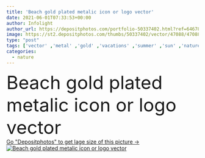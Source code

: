 ```yaml
---
title: 'Beach gold plated metalic icon or logo vector'
date: 2021-06-01T07:33:53+00:00
author: Infolight
author_url: https://depositphotos.com/portfolio-50337402.html?ref=64678756
image: https://st2.depositphotos.com/thumbs/50337402/vector/47088/470886220/api_thumb_450.jpg?forcejpeg=true
type: "post"
tags: ['vector' ,'metal' ,'gold' ,'vacations' ,'summer' ,'sun' ,'nature' ,'umbrella' ,'landscape' ,'sunset' ,'icon' ,'metallic' ,'beach' ,'hawaii' ,'trip' ,'relaxing' ,'logo' ,'Holidays' ,'summertime' ,'eps' ,'premium' ,'sun umbrella' ]
categories: 
  - nature
---
```

<div aling="center">
            <font size="60"> Beach gold plated metalic icon or logo vector</font>   
</div>
<div>
    <a href='https://depositphotos.com/470886220/stock-illustration-beach-gold-plated-metalic-icon.html?ref=64678756' target=_blank > Go "Depositphotos" to get lage size of this picture ->
        <img href='https://depositphotos.com/470886220/stock-illustration-beach-gold-plated-metalic-icon.html?ref=64678756' src='https://st2.depositphotos.com/50337402/47088/v/950/depositphotos_470886220-stock-illustration-beach-gold-plated-metalic-icon.jpg?forcejpeg=true' alt='Beach gold plated metalic icon or logo vector' >
    </a>
</div>
